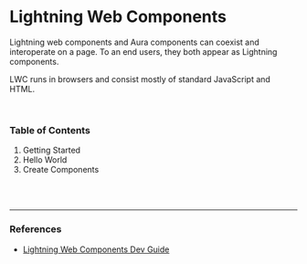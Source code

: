 # Lightning Web Components

Lightning web components and Aura components can coexist and interoperate on a page. To an end users, they both appear as Lightning components.

LWC runs in browsers and consist mostly of standard JavaScript and HTML.

<br>

### Table of Contents

1. Getting Started
2. Hello World
3. Create Components


<br><br>

---
### References

- [Lightning Web Components Dev Guide](https://developer.salesforce.com/docs/component-library/documentation/en/lwc)
